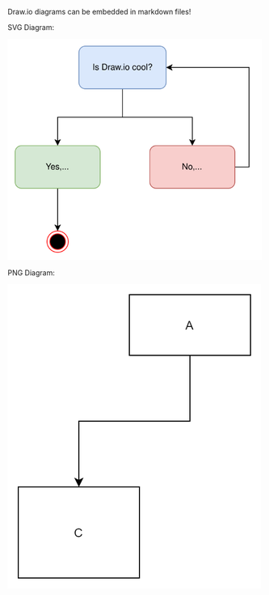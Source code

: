 Draw.io diagrams can be embedded in markdown files!

SVG Diagram:

![](./Example.dio.svg)

PNG Diagram:

![](./Example.drawio.png)
